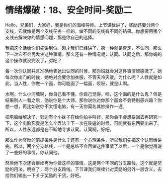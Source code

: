 # 情绪爆破：18、安全时间-奖励二

Hello，兄弟们，大家好，我是你们的海峰导师。上节课我讲了，奖励还要分两个支线，它就像是两个支线任务一样的，做不同的支线有不同的结果。你想要用哪个支线去解决你的情感问题，那是你自己的选择。

我把这个话给你们先讲到位。刚才我们已经讲了，第一种就是否定，不认同，那么下一次它不会再发生这种事情。那么还有一种情况呢，认同。认同之后，那你妈的这个操作就没完没了，对吧？

每一次你认同并且准确地表达出认同的时候，那你妈就会对这件事情很感激了。她每次你出门的时候，她绝对会要你加衣服，不管天冷天暖。为什么呢？人性就是如此。当人性，你做一个画，你可能画了一幅画，哎呀，就是山啊。

水啊，什么小河塘啊，你自己看不懂，你自己觉得，哇，这个画的是什么鬼？但是结果别人一看之后，他说你是个大师，那你说你对你那个画会不会特别感兴趣？你想一想，再比如说你不太懂电脑，有一天你莫名其妙操作一通。

把电脑给解决了，旁边有个小妹子在给你拍手叫好，那你会不会想要回去再研究一下，这个电脑究竟是怎么个弄法？下一次在装逼的时候，可能就有东西要出来了。所以，人性永远都是在不断地寻求认同。认同啊，好吧。

那么作为奖励的前提条件是什么？还有一个心理条件，所以我们先把这个认同给讲完。所以，两个分支路线，一个是总结不会再做这件事情了以后，一个是你觉得说了一些好的事情，你认同他。

然后他下次还会继续再为你做这样的事情。这是两个不同的分支路线，这个就是奖励的用法。明白了，两个分支路线。下节课我们继续针对奖励的另外一层含义，去给你们输出一下关于奖励的干货，好吧。

